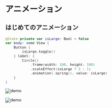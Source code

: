<div style="font-size: 0.8rem;">

# アニメーション

## はじめてのアニメーション

```swift
@State private var isLarge: Bool = false
var body: some View {
    Button {
        isLarge.toggle()
    } label: {
        Circle()
            .frame(width: 100, height: 100)
            .scaleEffect(isLarge ? 3 : 1)
            .animation(.spring(), value: isLarge)
    }
}
```

![demo](https://raw.github.com/wiki/annesmithog/Projects/about-swiftui/Videos/View/AnimationExample.gif)

![demo](https://github.com/wiki/annesmithog/about-swiftui/videos/AnimationExample.gif)

<!-- <video width="320" height="240" controls>
    <source src="/Movies/View/AnimationExample.gif" type="video/mp4">
</video> -->

</div>